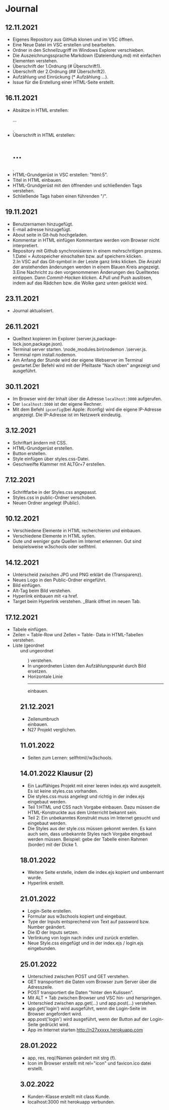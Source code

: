# Journal

## 12.11.2021
* Eigenes Repository aus GitHub klonen und im VSC öffnen.
* Eine Neue Datei im VSC erstellen und bearbeiten.
* Ordner in den Schnellzugriff im Windows Explorer verschieben. 
* Die Auszeichnungssprache Markdown (Dateiendung.md) mit einfachen Elementen verstehen. 
* Überschrift der 1.Ordnung (# Überschrift1).
* Überschrift der 2.Ordnung (## Überschrift2).
* Aufzählung und Einrückung (* Aufzählung ...).
* Issue für die Erstellung einer HTML-Seite erstellt. 

## 16.11.2021
* Absätze in HTML erstellen: <p>...</P>.
* Überschrift in HTML erstellen: <h1>...</h1>.
* HTML-Grundgerüst in VSC erstellen: "html:5". 
* Titel in HTML einbauen. 
* HTML-Grundgerüst mit den öffnenden und schließenden Tags verstehen. 
* Schließende Tags haben einen führenden "/".

## 19.11.2021 
* Benutzernamen hinzugefügt.
* E-mail adresse hinzugefügt.
* About seite in Git-hub hochgeladen.
* Kommentar in HTML einfügen <!-- ich bin ein Kommentar--> Kommentare werden vom Browser nicht interpretiert.
* Repository mit Github synchronisieren in einem mehrschritigen prozess.
 1.Datei = Autospeicher einschalten bzw. auf speichern klicken.  
 2.In VSC auf das Git-symbol in der Leiste ganz links klicken. Die Anzahl der anstehenden änderungen werden in einem Blauen Kreis angezeigt.
 3.Eine Nachricht zu den vorgenommenen Änderungen des Quelltextes eintippen. Dann *Commit-Hacken klicken*. 
 4.Pull und Push auslösen, indem auf das Rädchen bzw. die Wolke ganz unten geklickt wird. 

## 23.11.2021
* Journal aktualisiert.
 

## 26.11.2021
* Quelltext kopieren im Explorer (server.js,package-lock.json,package.json).
* Terminal server starten. \node_modules\.bin\nodemon .\server.js.
* Terminal npm install.nodemon.
* Am Anfang der Stunde wird der eigene Webserver im Terminal gestartet.Der Befehl wird mit der Pfeiltaste "Nach oben" angezeigt und ausgeführt. 

## 30.11.2021
* Im Browser wird der Inhalt über die Adresse ````localhost:3000```` aufgerufen. 
* Der ````localhost:3000```` ist der eigene Rechner.
* Mit dem Befehl ````ipconfig````(bei Apple: ifconfig) wird die eigene IP-Adresse angezeigt. Die IP-Adresse ist im Netzwerk eindeutig.


## 3.12.2021
* Schriftart ändern mit CSS.
* HTML-Grundgerüst erstellen.
* Button erstellen. 
* Style einfügen über styles.css-Datei.
* Geschweifte Klammer mit ALTGr+7 erstellen.

## 7.12.2021
* Schriftfarbe in der Styles.css angepasst. 
* Styles.css in public-Ordner verschoben. 
* Neuen Ordner angelegt (Public). 

## 10.12.2021
* Verschiedene Elemente in HTML recherchieren und einbauen.
* Verschiedene Elemente in HTML sytlen.
* Gute und weniger gute Quellen im Internet erkennen. Gut sind beispielsweise w3schools oder selfhtml.

## 14.12.2021
* Unterscheid zwischen JPG und PNG erklärt die (Transparenz).
* Neues Logo in den Public-Ordner eingeführt. 
* Bild einfügen.
* Alt-Tag beim Bild verstehen. 
* Hyperlink einbauen mit <a href.
* Target beim Hyperlink verstehen. _Blank öffnet im neuen Tab.

## 17.12.2021
* Tabele einfügen.
* Zeilen <tr> = Table-Row und Zellen <td> = Table-
Data in HTML-Tabellen verstehen.
* Liste (geordnet <ol> und ungeordnet <ul>) verstehen.
* In ungeordneten Listen den Aufzählungspunkt durch Bild ersetzen. 
* Horizontale Linie <hr> einbauen.

## 21.12.2021
* Zeilenumbruch <br> einbauen. 
* N27 Projekt verglichen. 

## 11.01.2022
* Seiten zum Lernen: selfhtml//w3schools.

## 14.01.2022 Klausur (2)
* Ein Lauffähiges Projekt mit einer leeren index.ejs wird ausgeteilt. Es ist keine styles.css vorhanden.
* Die styles.css muss angelegt und richtig in der index.ejs eingebaut werden.
* Teil 1:HTML und CSS nach Vorgabe einbauen. Dazu müssen die HTML-Konstruckte aus dem Unterricht bekannt sein.
* Teil 2: Ein unbekanntes Konstrukt muss im Internet gesucht und eingebaut werden. 
* Die Styles aus der style.css müssen gekonnt werden. Es kann auch sein, dass unbekannte Styles nach Vorgabe eingebaut werden müssen. Beispiel: gebe der Tabelle einen Rahmen (border) mit der Dicke 1.

## 18.01.2022
* Weitere Seite erstelle, indem die index.ejs kopiert und umbennant wurde.
* Hyperlink erstellt.

## 21.01.2022
* Login-Seite erstellen.
* Formular aus w3schools kopiert und eingebaut.
* Type der Inputs entsprechend von Text auf password bzw. Number geändert.
* Die ID der Inputs setzen.
* Verlinkung von login nach index und zurück erstellen.
* Neue Style.css eingefügt und in der index.ejs / login.ejs eingebunden.

## 25.01.2022
* Unterschied zwischen POST und GET verstehen. 
* GET transportiert die Daten vom Browser zum Server über die Adresszeile. 
* POST transportiert die Daten "hinter den Kulissen".
* Mit ALT + Tab zwischen Browser und VSC hin- und herspringen.
* Unterschied zwischen app.get(...) und app.post(...) verstehen. 
* app.get('login') wird ausgeführt, wenn die Login-Seite im Browser angefordert wird. 
* app.post('login') wird ausgeführt, wenn der Button auf der Login-Seite gedrückt wird.
* App im Internet starten http://n27xxxxx.herokuapp.com

## 28.01.2022
* app, res, req//Namen geändert mit strg (f).
* Icon im Browser erstellt mit rel="icon" und favicon.ico datei erstellt. 

## 3.02.2022
* Kunden-Klasse erstellt mit class Kunde.
* localhost:3000 mit herokuapp verbunden. 



